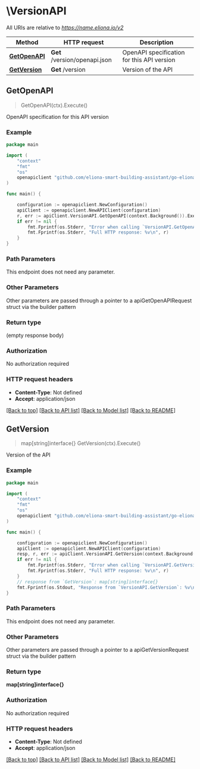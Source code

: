 # \VersionAPI

All URIs are relative to *https://name.eliona.io/v2*

Method | HTTP request | Description
------------- | ------------- | -------------
[**GetOpenAPI**](VersionAPI.md#GetOpenAPI) | **Get** /version/openapi.json | OpenAPI specification for this API version
[**GetVersion**](VersionAPI.md#GetVersion) | **Get** /version | Version of the API



## GetOpenAPI

> GetOpenAPI(ctx).Execute()

OpenAPI specification for this API version



### Example

```go
package main

import (
	"context"
	"fmt"
	"os"
	openapiclient "github.com/eliona-smart-building-assistant/go-eliona-api-client/v2"
)

func main() {

	configuration := openapiclient.NewConfiguration()
	apiClient := openapiclient.NewAPIClient(configuration)
	r, err := apiClient.VersionAPI.GetOpenAPI(context.Background()).Execute()
	if err != nil {
		fmt.Fprintf(os.Stderr, "Error when calling `VersionAPI.GetOpenAPI``: %v\n", err)
		fmt.Fprintf(os.Stderr, "Full HTTP response: %v\n", r)
	}
}
```

### Path Parameters

This endpoint does not need any parameter.

### Other Parameters

Other parameters are passed through a pointer to a apiGetOpenAPIRequest struct via the builder pattern


### Return type

 (empty response body)

### Authorization

No authorization required

### HTTP request headers

- **Content-Type**: Not defined
- **Accept**: application/json

[[Back to top]](#) [[Back to API list]](../README.md#documentation-for-api-endpoints)
[[Back to Model list]](../README.md#documentation-for-models)
[[Back to README]](../README.md)


## GetVersion

> map[string]interface{} GetVersion(ctx).Execute()

Version of the API



### Example

```go
package main

import (
	"context"
	"fmt"
	"os"
	openapiclient "github.com/eliona-smart-building-assistant/go-eliona-api-client/v2"
)

func main() {

	configuration := openapiclient.NewConfiguration()
	apiClient := openapiclient.NewAPIClient(configuration)
	resp, r, err := apiClient.VersionAPI.GetVersion(context.Background()).Execute()
	if err != nil {
		fmt.Fprintf(os.Stderr, "Error when calling `VersionAPI.GetVersion``: %v\n", err)
		fmt.Fprintf(os.Stderr, "Full HTTP response: %v\n", r)
	}
	// response from `GetVersion`: map[string]interface{}
	fmt.Fprintf(os.Stdout, "Response from `VersionAPI.GetVersion`: %v\n", resp)
}
```

### Path Parameters

This endpoint does not need any parameter.

### Other Parameters

Other parameters are passed through a pointer to a apiGetVersionRequest struct via the builder pattern


### Return type

**map[string]interface{}**

### Authorization

No authorization required

### HTTP request headers

- **Content-Type**: Not defined
- **Accept**: application/json

[[Back to top]](#) [[Back to API list]](../README.md#documentation-for-api-endpoints)
[[Back to Model list]](../README.md#documentation-for-models)
[[Back to README]](../README.md)

